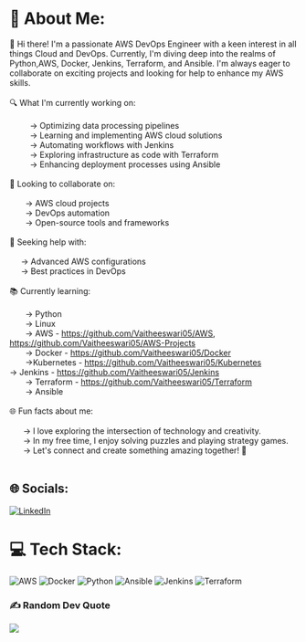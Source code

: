 # 💫 About Me:
👋 Hi there! I'm a passionate AWS DevOps Engineer with a keen interest in all things Cloud and DevOps. Currently, I'm diving deep into the realms of Python,AWS, Docker, Jenkins, Terraform, and Ansible. I'm always eager to collaborate on exciting projects and looking for help to enhance my AWS skills.<br><br>🔍 What I'm currently working on:<br><br>         -> Optimizing data processing pipelines<br>         -> Learning and implementing AWS cloud solutions<br>         -> Automating workflows with Jenkins<br>         -> Exploring infrastructure as code with Terraform<br>         -> Enhancing deployment processes using Ansible<br><br>🌟 Looking to collaborate on:<br><br>       -> AWS cloud projects<br>       -> DevOps automation<br>       -> Open-source tools and frameworks<br><br>🤝 Seeking help with:<br><br>     -> Advanced AWS configurations<br>     -> Best practices in DevOps<br><br>📚 Currently learning:<br><br>       -> Python<br>       -> Linux<br>       -> AWS - https://github.com/Vaitheeswari05/AWS, https://github.com/Vaitheeswari05/AWS-Projects<br>       -> Docker - https://github.com/Vaitheeswari05/Docker<br>       ->Kubernetes - https://github.com/Vaitheeswari05/Kubernetes<br>           -> Jenkins - https://github.com/Vaitheeswari05/Jenkins <br>       -> Terraform - https://github.com/Vaitheeswari05/Terraform<br>       -> Ansible<br><br>🌐 Fun facts about me:<br><br>      -> I love exploring the intersection of technology and creativity.<br>      -> In my free time, I enjoy solving puzzles and playing strategy games.<br>      -> Let's connect and create something amazing together! 🚀<br><br>




## 🌐 Socials:
[![LinkedIn](https://img.shields.io/badge/LinkedIn-%230077B5.svg?logo=linkedin&logoColor=white)](https://linkedin.com/in/vaitheeswari-c)



# 💻 Tech Stack:
![AWS](https://img.shields.io/badge/AWS-%23FF9900.svg?style=for-the-badge&logo=amazon-aws&logoColor=white) ![Docker](https://img.shields.io/badge/docker-%230db7ed.svg?style=for-the-badge&logo=docker&logoColor=white) ![Python](https://img.shields.io/badge/python-3670A0?style=for-the-badge&logo=python&logoColor=ffdd54) ![Ansible](https://img.shields.io/badge/ansible-%231A1918.svg?style=for-the-badge&logo=ansible&logoColor=white) ![Jenkins](https://img.shields.io/badge/jenkins-%232C5263.svg?style=for-the-badge&logo=jenkins&logoColor=white) ![Terraform](https://img.shields.io/badge/terraform-%235835CC.svg?style=for-the-badge&logo=terraform&logoColor=white)



### ✍️ Random Dev Quote
![](https://quotes-github-readme.vercel.app/api?type=horizontal&theme=radical)
